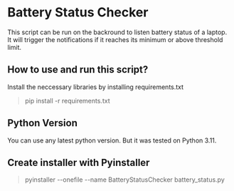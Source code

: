 # Battery Status Checker
This script can be run on the backround to listen battery status of a laptop. It will trigger the notifications if it reaches its minimum or above threshold limit.


## How to use and run this script?
Install the neccessary libraries by installing requirements.txt
> pip install -r requirements.txt

## Python Version
You can use any latest python version. But it was tested on Python 3.11.

## Create installer with Pyinstaller
> pyinstaller --onefile --name BatteryStatusChecker battery_status.py